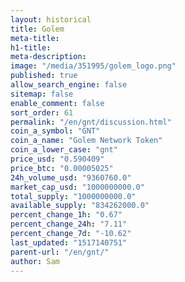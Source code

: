 ```yaml
---
layout: historical
title: Golem
meta-title: 
h1-title: 
meta-description: 
image: "/media/351995/golem_logo.png"
published: true
allow_search_engine: false
sitemap: false
enable_comment: false
sort_order: 61
permalink: "/en/gnt/discussion.html"
coin_a_symbol: "GNT"
coin_a_name: "Golem Network Token"
coin_a_lower_case: "gnt"
price_usd: "0.590409"
price_btc: "0.00005025"
24h_volume_usd: "9360760.0"
market_cap_usd: "1000000000.0"
total_supply: "1000000000.0"
available_supply: "834262000.0"
percent_change_1h: "0.67"
percent_change_24h: "7.11"
percent_change_7d: "-10.62"
last_updated: "1517140751"
parent-url: "/en/gnt/"
author: Sam
---
```


